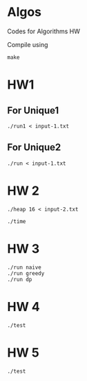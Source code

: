 # Algos
Codes for Algorithms HW

Compile using
```
make
```

# HW1 

## For Unique1
```
./run1 < input-1.txt
```

## For Unique2
```
./run < input-1.txt
```

# HW 2
```
./heap 16 < input-2.txt 
```

```
./time
```
# HW 3

```
./run naive
./run greedy
./run dp
```

# HW 4

```
./test
```

# HW 5

```
./test
```
